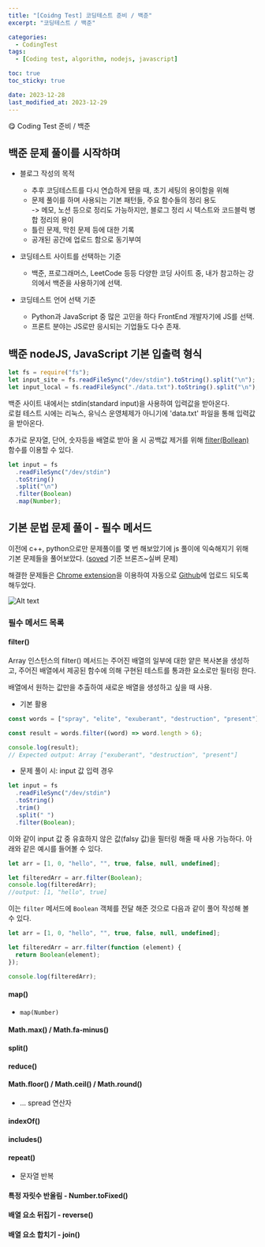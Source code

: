 ```yaml
---
title: "[Coidng Test] 코딩테스트 준비 / 백준"
excerpt: "코딩테스트 / 백준"

categories:
  - CodingTest
tags:
  - [Coding test, algorithm, nodejs, javascript]

toc: true
toc_sticky: true

date: 2023-12-28
last_modified_at: 2023-12-29
---
```


😋 Coding Test 준비 / 백준

## 백준 문제 풀이를 시작하며

- 블로그 작성의 목적

  - 추후 코딩테스트를 다시 연습하게 됐을 때, 초기 세팅의 용이함을 위해
  - 문제 풀이를 하며 사용되는 기본 패턴들, 주요 함수들의 정리 용도  
    -> 메모, 노션 등으로 정리도 가능하지만, 블로그 정리 시 텍스트와 코드블럭 병합 정리의 용이
  - 틀린 문제, 막힌 문제 등에 대한 기록
  - 공개된 공간에 업로드 함으로 동기부여

- 코딩테스트 사이트를 선택하는 기준
  - 백준, 프로그래머스, LeetCode 등등 다양한 코딩 사이트 중, 내가 참고하는 강의에서 백준을 사용하기에 선택.
- 코딩테스트 언어 선택 기준
  - Python과 JavaScript 중 많은 고민을 하다 FrontEnd 개발자기에 JS를 선택.
  - 프론트 분야는 JS로만 응시되는 기업들도 다수 존재.

## 백준 nodeJS, JavaScript 기본 입출력 형식

```js
let fs = require("fs");
let input_site = fs.readFileSync("/dev/stdin").toString().split("\n");
let input_local = fs.readFileSync("./data.txt").toString().split("\n");
```

백준 사이트 내에서는 stdin(standard input)을 사용하여 입력값을 받아온다.  
로컬 테스트 시에는 리눅스, 유닉스 운영체제가 아니기에 'data.txt' 파일을 통해 입력값을 받아온다.

추가로 문자열, 단어, 숫자등을 배열로 받아 올 시 공백값 제거를 위해 [filter(Bollean)](#filter) 함수를 이용할 수 있다.

```js
let input = fs
  .readFileSync("/dev/stdin")
  .toString()
  .split("\n")
  .filter(Boolean)
  .map(Number);
```

## 기본 문법 문제 풀이 - 필수 메서드

이전에 c++, python으로만 문제풀이를 몇 번 해보았기에 js 풀이에 익숙해지기 위해 기본 문제들을 풀어보았다. ([soved](https://solved.ac/problems/level) 기준 브론즈~실버 문제)

해결한 문제들은 [Chrome extension](https://chromewebstore.google.com/detail/ccammcjdkpgjmcpijpahlehmapgmphmk?hl=ko&utm_source=ext_sidebar)을 이용하여 자동으로 [Github](https://github.com/bbyik-k/Baekjoon)에 업로드 되도록 해두었다.

![Alt text](https://github.com/bbyik-k/bbyik-k.github.io/assets/47810773/e970e8e5-c1d3-4be3-8a53-4f7171cacd00)

### 필수 메서드 목록

#### filter()

Array 인스턴스의 filter() 메서드는 주어진 배열의 일부에 대한 얕은 복사본을 생성하고, 주어진 배열에서 제공된 함수에 의해 구현된 테스트를 통과한 요소로만 필터링 한다.

배열에서 원하는 값만을 추출하여 새로운 배열을 생성하고 싶을 때 사용.

- 기본 활용

```js
const words = ["spray", "elite", "exuberant", "destruction", "present"];

const result = words.filter((word) => word.length > 6);

console.log(result);
// Expected output: Array ["exuberant", "destruction", "present"]
```

- 문제 풀이 시: input 값 입력 경우

```js
let input = fs
  .readFileSync("/dev/stdin")
  .toString()
  .trim()
  .split(" ")
  .filter(Boolean);
```

이와 같이 input 값 중 유효하지 않은 값(falsy 값)을 필터링 해줄 때 사용 가능하다. 아래와 같은 예시를 들어볼 수 있다.

```js
let arr = [1, 0, "hello", "", true, false, null, undefined];

let filteredArr = arr.filter(Boolean);
console.log(filteredArr);
//output: [1, "hello", true]
```

이는 `filter` 메서드에 `Boolean` 객체를 전달 해준 것으로 다음과 같이 풀어 작성해 볼 수 있다.

```js
let arr = [1, 0, "hello", "", true, false, null, undefined];

let filteredArr = arr.filter(function (element) {
  return Boolean(element);
});

console.log(filteredArr);
```

#### map()

- `map(Number)`

#### Math.max() / Math.fa-minus()

#### split()

#### reduce()

#### Math.floor() / Math.ceil() / Math.round()

- ... spread 연산자

#### indexOf()

#### includes()

#### repeat()

- 문자열 반복

#### 특정 자릿수 반올림 - Number.toFixed()

#### 배열 요소 뒤집기 - reverse()

#### 배열 요소 합치기 - join()
